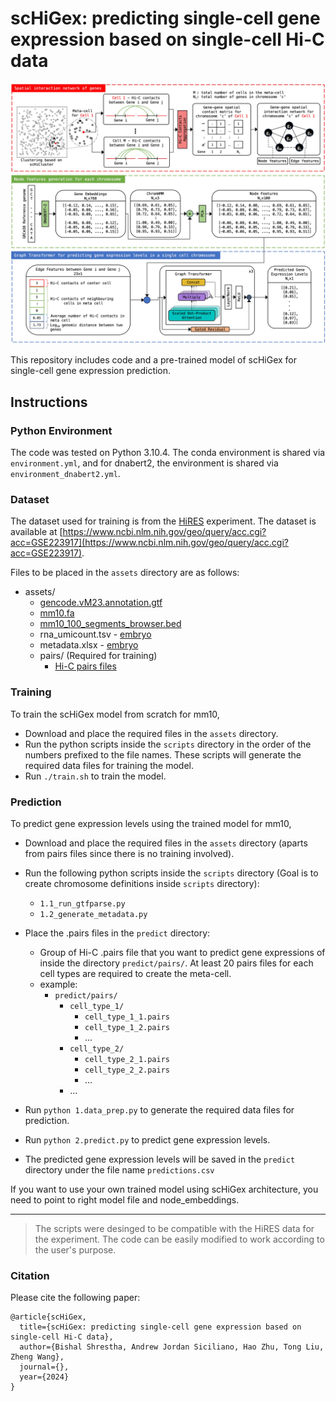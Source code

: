 # scHiGex: predicting single-cell gene expression based on single-cell Hi-C data

![Architecture](architecture.jpg)

This repository includes code and a pre-trained model of scHiGex for single-cell gene expression prediction.

## Instructions

### Python Environment
The code was tested on Python 3.10.4. The conda environment is shared via `environment.yml`, and for dnabert2, the environment is shared via `environment_dnabert2.yml`.

### Dataset
The dataset used for training is from the [HiRES](    https://www.science.org/doi/10.1126/science.adg3797) experiment. The dataset is available at [https://www.ncbi.nlm.nih.gov/geo/query/acc.cgi?acc=GSE223917](https://www.ncbi.nlm.nih.gov/geo/query/acc.cgi?acc=GSE223917).

Files to be placed in the `assets` directory are as follows:
- assets/
    - [gencode.vM23.annotation.gtf](https://ftp.ebi.ac.uk/pub/databases/gencode/Gencode_mouse/release_M23/gencode.vM23.annotation.gtf.gz)
    - [mm10.fa](https://hgdownload.soe.ucsc.edu/goldenPath/mm10/bigZips/mm10.fa.gz)
    - [mm10_100_segments_browser.bed](https://public.hoffman2.idre.ucla.edu/ernst/2K9RS//full_stack/full_stack_annotation_public_release/mm10/mm10_100_segments_browser.bed.gz)
    - rna_umicount.tsv - [embryo](https://www.ncbi.nlm.nih.gov/geo/download/?acc=GSE223917&format=file&file=GSE223917%5FHiRES%5Femb%2Erna%2Eumicount%2Etsv%2Egz)
    - metadata.xlsx - [embryo](https://www.ncbi.nlm.nih.gov/geo/download/?acc=GSE223917&format=file&file=GSE223917%5FHiRES%5Femb%5Fmetadata%2Exlsx)
    - pairs/ (Required for training)
        - [Hi-C pairs files](https://www.ncbi.nlm.nih.gov/geo/download/?acc=GSE223917&format=file)


### Training
To train the scHiGex model from scratch for mm10, 
- Download and place the required files in the `assets` directory.
- Run the python scripts inside the `scripts` directory in the order of the numbers prefixed to the file names. These scripts will generate the required data files for training the model.
- Run `./train.sh` to train the model.

### Prediction
To predict gene expression levels using the trained model for mm10,

- Download and place the required files in the `assets` directory (aparts from pairs files since there is no training involved).
- Run the following python scripts inside the `scripts` directory (Goal is to create chromosome definitions inside `scripts` directory):
    - `1.1_run_gtfparse.py`
    - `1.2_generate_metadata.py`
    
- Place the .pairs files in the `predict` directory:
    - Group of Hi-C .pairs file that you want to predict gene expressions of inside the directory `predict/pairs/`. At least 20 pairs files for each cell types are required to create the meta-cell.
    - example:
        - `predict/pairs/`
            - `cell_type_1/`
                - `cell_type_1_1.pairs`
                - `cell_type_1_2.pairs`
                - ...
            - `cell_type_2/`
                - `cell_type_2_1.pairs`
                - `cell_type_2_2.pairs`
                - ...
            - ...

- Run `python 1.data_prep.py` to generate the required data files for prediction.
- Run `python 2.predict.py` to predict gene expression levels.
- The predicted gene expression levels will be saved in the `predict` directory under the file name `predictions.csv`

 If you want to use your own trained model using scHiGex architecture, you need to point to right model file and node_embeddings.

<hr>

> The scripts were desinged to be compatible with the HiRES data for the experiment. The code can be easily modified to work according to the user's purpose.


### Citation
Please cite the following paper:
``` 
@article{scHiGex,
  title={scHiGex: predicting single-cell gene expression based on single-cell Hi-C data},
  author={Bishal Shrestha, Andrew Jordan Siciliano, Hao Zhu, Tong Liu, Zheng Wang},
  journal={},
  year={2024}
}
```